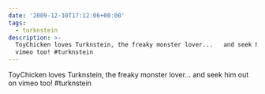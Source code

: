 ```yaml
---
date: '2009-12-10T17:12:06+00:00'
tags:
  - turknstein
description: >-
  ToyChicken loves Turknstein, the freaky monster lover...   and seek him out on
  vimeo too! #turknstein
---
```

ToyChicken loves Turknstein, the freaky monster lover...   and seek him out on vimeo too! #turknstein
